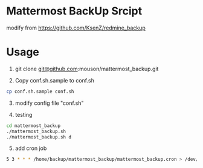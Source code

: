 Mattermost BackUp Srcipt
===
modify from https://github.com/KsenZ/redmine_backup

# Usage

1) git clone git@github.com:mouson/mattermost_backup.git

2) Copy conf.sh.sample to conf.sh

~~~sh
cp conf.sh.sample conf.sh
~~~

3) modify config file "conf.sh"

4) testing

~~~sh
cd mattermost_backup
./mattermost_backup.sh
./mattermost_backup.sh d
~~~

5) add cron job

~~~sh
5 3 * * * /home/backup/mattermost_backup/mattermost_backup.cron > /dev/null 2>&1
~~~

